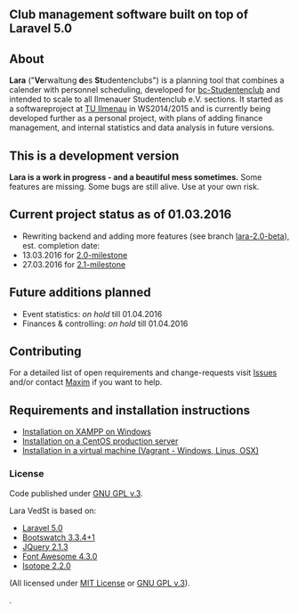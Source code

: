 ## Club management software built on top of Laravel 5.0

## About
**Lara** ("**Ve**rwaltung **d**es **St**udentenclubs") is a planning tool that combines a calender with personnel scheduling, developed for [bc-Studentenclub](http://www.bc-club.de) and intended to scale to all Ilmenauer Studentenclub e.V. sections.
It started as a softwareproject at [TU Ilmenau](http://tu-ilmenau.de) in WS2014/2015 and is currently being developed further as a personal project, with plans of adding finance management, and internal statistics and data analysis in future versions.


## This is a development version
**Lara is a work in progress - and a beautiful mess sometimes.**
Some features are missing. 
Some bugs are still alive.
Use at your own risk.


## Current project status as of 01.03.2016
* Rewriting backend and adding more features (see branch [lara-2.0-beta](https://github.com/4D44H/lara-vedst/tree/lara-2.0-beta)), est. completion date: 
 * 13.03.2016 for [2.0-milestone](https://github.com/4D44H/lara-vedst/issues?q=is%3Aopen+is%3Aissue+milestone%3A%22Lara+2.0+update%22)
 * 27.03.2016 for [2.1-milestone](https://github.com/4D44H/lara-vedst/issues?q=is%3Aopen+is%3Aissue+milestone%3A%22Lara+2.1+update%22)



## Future additions planned
- Event statistics: *on hold* till 01.04.2016
- Finances & controlling: *on hold* till 01.04.2016


## Contributing
For a detailed list of open requirements and change-requests visit [Issues](https://github.com/4D44H/lara-vedst/issues) and/or contact [Maxim](https://github.com/4D44H) if you want to help.
 

## Requirements and installation instructions
- [Installation on XAMPP on Windows](https://github.com/4D44H/lara-vedst/wiki/Installation-on-Windows)
- [Installation on a CentOS production server](https://github.com/4D44H/lara-vedst/wiki/Installation-on-Linux)
- [Installation in a virtual machine (Vagrant - Windows, Linus, OSX)](https://github.com/4D44H/lara-vedst/wiki/Installation-in-a-virtual-machine-(Windows,-Linux,-OSX))


### License
Code published under [GNU GPL v.3](https://github.com/4D44H/lara-vedst/blob/master/LICENSE).

Lara VedSt is based on: 
- [Laravel 5.0](http://laravel.com)
- [Bootswatch 3.3.4+1](http://bootswatch.com)
- [JQuery 2.1.3](http://jquery.com)
- [Font Awesome 4.3.0](http://fortawesome.github.io/Font-Awesome) 
- [Isotope 2.2.0](http://isotope.metafizzy.co/)

(All licensed under [MIT License](http://opensource.org/licenses/MIT) or [GNU GPL v.3](http://opensource.org/licenses/GPL-3.0)).

.
